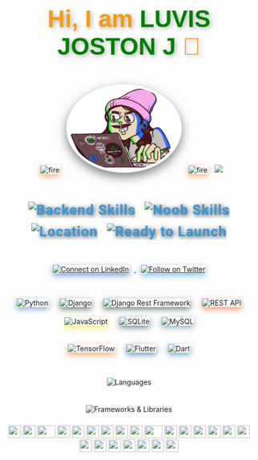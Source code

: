 <div align="center">
<p align="center" style="font-size: 48px; font-weight: bold; color:#f39c12; font-family: 'Poppins', sans-serif; text-shadow: 3px 3px 10px rgba(0,0,0,0.3);">
  Hi, I am <span style="color:green;">LUVIS JOSTON J</span> 👋
</p>



   <img src="https://user-images.githubusercontent.com/74038190/213866269-5d00981c-7c98-46d7-8a8e-16f462f15227.gif" alt="fire" style="width:150px;margin: 10px; box-shadow: 0px 4px 12px rgba(255, 111, 0, 0.6); transition: transform 0.2s ease-in-out;">
  <img src="/jz.gif"  width="220px" alt="pic" style="border-radius: 50%; border: 5px solid #fff; box-shadow: 0px 8px 20px rgba(0, 0, 0, 0.5);">
   <img src="https://user-images.githubusercontent.com/74038190/213866269-5d00981c-7c98-46d7-8a8e-16f462f15227.gif" alt="fire" style="width:150px;margin: 10px; box-shadow: 0px 4px 12px rgba(255, 111, 0, 0.6); transition: transform 0.2s ease-in-out;">
<!--   <h1 style="font-size: 50px; color:#f39c12; font-family: 'Poppins', sans-serif; ">
    <img src="https://img.shields.io/badge/-Hey%20there!-brightgreen?style=for-the-badge" alt="Hey there!" style="vertical-align:middle;"><br>
    Vishnu K M
  </h1> -->
  
  <img src="https://user-images.githubusercontent.com/74038190/212284115-f47cd8ff-2ffb-4b04-b5bf-4d1c14c0247f.gif" width="500">
  <h3 style="font-size: 28px; color:#3498db; font-family: 'Roboto', sans-serif; text-shadow: 2px 2px 10px rgba(0,0,0,0.8); letter-spacing: 1px;">
    <img src="https://img.shields.io/badge/-Backend-8e44ad?style=for-the-badge" alt="Backend Skills" style="vertical-align:middle; margin: 5px;">
    <img src="https://img.shields.io/badge/-Noob%20Developer-grey?style=for-the-badge" alt="Noob Skills" style="vertical-align:middle; margin: 5px;">
    <img src="https://img.shields.io/badge/-🇮🇳%20India-00BFFF?style=for-the-badge" alt="Location" style="vertical-align:middle; margin: 5px;">
    <img src="https://img.shields.io/badge/-🚀%20Ready%20to%20Launch-critical?style=for-the-badge" alt="Ready to Launch" style="vertical-align:middle; margin: 5px;">
  </h3>
  <p style="margin-top: 35px;">
    <a href="https://www.linkedin.com/in/luvis-joston-j-356806323?utm_source=share&utm_campaign=share_via&utm_content=profile&utm_medium=android_app" target="_blank">
      <img src="https://img.shields.io/badge/Connect%20on%20LinkedIn-0A66C2?style=for-the-badge&logo=linkedin&logoColor=white" alt="Connect on LinkedIn" style="margin: 10px; box-shadow: 0px 4px 12px rgba(10, 102, 194, 0.6); transition: transform 0.2s ease-in-out;">
    </a>
    <a href="https://twitter.com/jztchl" target="_blank">
      <img src="https://img.shields.io/badge/Follow%20on%20Twitter-1DA1F2?style=for-the-badge&logo=twitter&logoColor=white" alt="Follow on Twitter" style="margin: 10px; box-shadow: 0px 4px 12px rgba(29, 161, 242, 0.6); transition: transform 0.2s ease-in-out;">
    </a>
  </p>
  <p style="margin-top: 30px;">
    <img src="https://img.shields.io/badge/-Python-3776AB?style=for-the-badge&logo=python&logoColor=white" alt="Python" style="margin: 10px; box-shadow: 0px 4px 12px rgba(55, 118, 171, 0.6); transition: transform 0.2s ease-in-out;">
    <img src="https://img.shields.io/badge/-Django-092E20?style=for-the-badge&logo=django&logoColor=white" alt="Django" style="margin: 10px; box-shadow: 0px 4px 12px rgba(9, 46, 32, 0.6); transition: transform 0.2s ease-in-out;">
    <img src="https://img.shields.io/badge/-Django%20Rest%20Framework-black?style=for-the-badge&logo=django&logoColor=white" alt="Django Rest Framework" style="margin: 10px; box-shadow: 0px 4px 12px rgba(9, 46, 32, 0.6); transition: transform 0.2s ease-in-out;">
    <img src="https://img.shields.io/badge/-REST%20API-FF4500?style=for-the-badge&logo=api&logoColor=white" alt="REST API" style="margin: 10px; box-shadow: 0px 4px 12px rgba(255, 69, 0, 0.6); transition: transform 0.2s ease-in-out;">
    <img src="https://img.shields.io/badge/-JavaScript-F7DF1E?style=for-the-badge&logo=javascript&logoColor=black" alt="JavaScript" style="margin: 10px; box-shadow: 0px 4px 12px rgba(247, 223, 30, 0.6); transition: transform 0.2s ease-in-out;">
    <img src="https://img.shields.io/badge/-SQLite-003B57?style=for-the-badge&logo=sqlite&logoColor=white" alt="SQLite" style="margin: 10px; box-shadow: 0px 4px 12px rgba(0, 59, 87, 0.6); transition: transform 0.2s ease-in-out;">
    <img src="https://img.shields.io/badge/-MySQL-4479A1?style=for-the-badge&logo=mysql&logoColor=white" alt="MySQL" style="margin: 10px; box-shadow: 0px 4px 12px rgba(68, 121, 161, 0.6); transition: transform 0.2s ease-in-out;">
    <br><br>
    <img src="https://img.shields.io/badge/-TensorFlow-FF6F00?style=for-the-badge&logo=tensorflow&logoColor=white" alt="TensorFlow" style="margin: 10px; box-shadow: 0px 4px 12px rgba(255, 111, 0, 0.6); transition: transform 0.2s ease-in-out;">
    <img src="https://img.shields.io/badge/-Flutter-02569B?style=for-the-badge&logo=flutter&logoColor=white" alt="Flutter" style="margin: 10px; box-shadow: 0px 4px 12px rgba(2, 86, 155, 0.6); transition: transform 0.2s ease-in-out;">
    <img src="https://img.shields.io/badge/-Dart-0175C2?style=for-the-badge&logo=dart&logoColor=white" alt="Dart" style="margin: 10px; box-shadow: 0px 4px 12px rgba(1, 117, 194, 0.6); transition: transform 0.2s ease-in-out;">
  </p>
  <p style="margin-top: 30px;">
    <img src="https://img.shields.io/badge/Languages-Python%20%7C%20JavaScript%20%7C%20C%2B%2B%20%7C%20Java%20%7C%20HTML%20%7C%20CSS%20%7C%20Dart-4682B4?style=for-the-badge" alt="Languages" style="margin: 10px;">
    <br><br>
    <img src="https://img.shields.io/badge/Frameworks%20%26%20Libraries-Django%20%7C%20DRF%20%7C%20REST%20API%20%7C%20Bootstrap%20%7C%20TensorFlow%20%7C%20Flutter%20%7C%20Dart-006400?style=for-the-badge" alt="Frameworks & Libraries" style="margin: 10px;">
  </p>
 <div align="">
    <img src="https://cultofthepartyparrot.com/parrots/hd/githubparrot.gif" width="25" height="25"/>
    <img src="https://cultofthepartyparrot.com/flags/hd/iranparrot.gif" width="25" height="25"/>
    <img src="https://cultofthepartyparrot.com/parrots/asyncparrot.gif" width="36" height="25"/>
    <img src="https://cultofthepartyparrot.com/parrots/hd/60fpsparrot.gif" width="25" height="25"/>
    <img src="https://cultofthepartyparrot.com/parrots/hd/jumpingparrot.gif" width="25" height="25"/>
    <img src="https://cultofthepartyparrot.com/parrots/hd/opensourceparrot.gif" width="25" height="25"/>
    <img src="https://cultofthepartyparrot.com/parrots/hd/dealwithitnowparrot.gif" width="25" height="25"/>
    <img src="https://cultofthepartyparrot.com/parrots/hd/hypnoparrotlight.gif" width="25" height="25"/>
    <img src="https://cultofthepartyparrot.com/parrots/databaseparrot.gif" width="25" height="25"/>
    <img src="https://cultofthepartyparrot.com/parrots/fixparrot.gif" width="36" height="25"/>
    <img src="https://cultofthepartyparrot.com/parrots/hd/laptop_parrot.gif" width="25" height="25"/>
    <img src="https://cultofthepartyparrot.com/parrots/hd/spinningparrot.gif" width="25" height="25"/>
    <img src="https://cultofthepartyparrot.com/parrots/hd/levitationparrot.gif" width="25" height="25"/>
    <img src="https://cultofthepartyparrot.com/parrots/hd/meldparrot.gif" width="25" height="25"/>
    <img src="https://cultofthepartyparrot.com/parrots/slomoparrot.gif" width="25" height="25"/>
    <img src="https://cultofthepartyparrot.com/parrots/hd/moonwalkingparrot.gif" width="25" height="25"/>
    <img src="https://cultofthepartyparrot.com/parrots/hd/stableparrot.gif" width="25" height="25"/>
    <img src="https://cultofthepartyparrot.com/parrots/hd/scienceparrot.gif" width="25" height="25"/>
    <img src="https://cultofthepartyparrot.com/parrots/hd/pirateparrot.gif" width="25" height="25"/>
    <img src="https://cultofthepartyparrot.com/parrots/hd/footballparrot.gif" width="25" height="25"/>
    <img src="https://cultofthepartyparrot.com/parrots/hd/illuminatiparrot.gif" width="25" height="25"/>
    <img src="https://cultofthepartyparrot.com/parrots/hd/hypnoparrotdark.gif" width="25" height="25"/>
    <img src="https://cultofthepartyparrot.com/parrots/hd/mustacheparrot.gif" width="25" height="25"/>
</div>
</div>

